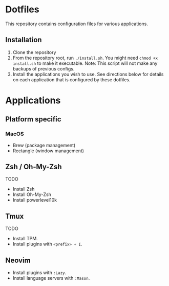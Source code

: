 # Dotfiles

This repository contains configuration files for various applications.

## Installation
1. Clone the repository
2. From the repository root, run `./install.sh`. You might need `chmod +x install.sh` to make it executable.
   Note: This script will not make any backups of previous configs.
3. Install the applications you wish to use. See directions below for details on each application that is configured by these dotfiles.

# Applications

## Platform specific

### MacOS

- Brew (package management)
- Rectangle (window management)

## Zsh / Oh-My-Zsh
TODO
- Install Zsh
- Install Oh-My-Zsh
- Install powerlevel10k

## Tmux
TODO
- Install TPM.
- Install plugins with `<prefix> + I`.

## Neovim
- Install plugins with `:Lazy`.
- Install language servers with `:Mason`.

